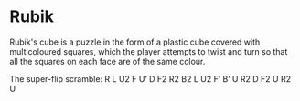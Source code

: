 # Rubik

Rubik's cube is a puzzle in the form of a plastic cube covered with multicoloured squares, which the player attempts to twist and turn so that all the squares on each face are of the same colour.


The super-flip scramble: R L U2 F U’ D F2 R2 B2 L U2 F’ B’ U R2 D F2 U R2 U
